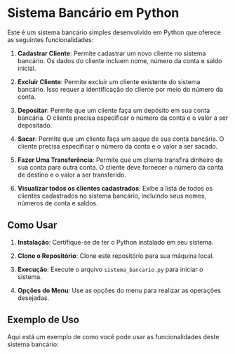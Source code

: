 # Sistema Bancário em Python

Este é um sistema bancário simples desenvolvido em Python que oferece as seguintes funcionalidades:

1. **Cadastrar Cliente**: Permite cadastrar um novo cliente no sistema bancário. Os dados do cliente incluem nome, número da conta e saldo inicial.

2. **Excluir Cliente**: Permite excluir um cliente existente do sistema bancário. Isso requer a identificação do cliente por meio do número da conta.

3. **Depositar**: Permite que um cliente faça um depósito em sua conta bancária. O cliente precisa especificar o número da conta e o valor a ser depositado.

4. **Sacar**: Permite que um cliente faça um saque de sua conta bancária. O cliente precisa especificar o número da conta e o valor a ser sacado.

5. **Fazer Uma Transferência**: Permite que um cliente transfira dinheiro de sua conta para outra conta. O cliente deve fornecer o número da conta de destino e o valor a ser transferido.

6. **Visualizar todos os clientes cadastrados**: Exibe a lista de todos os clientes cadastrados no sistema bancário, incluindo seus nomes, números de conta e saldos.

## Como Usar

1. **Instalação**: Certifique-se de ter o Python instalado em seu sistema.

2. **Clone o Repositório**: Clone este repositório para sua máquina local.

3. **Execução**: Execute o arquivo `sistema_bancario.py` para iniciar o sistema.

4. **Opções do Menu**: Use as opções do menu para realizar as operações desejadas.

## Exemplo de Uso

Aqui está um exemplo de como você pode usar as funcionalidades deste sistema bancário:

